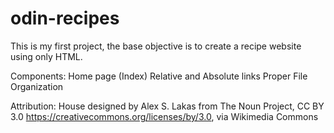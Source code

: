 # odin-recipes

This is my first project, the base objective is to create a recipe website using only HTML.

Components:
Home page (Index)
Relative and Absolute links
Proper File Organization

Attribution:
House designed by Alex S. Lakas from The Noun Project, CC BY 3.0 <https://creativecommons.org/licenses/by/3.0>, via Wikimedia Commons